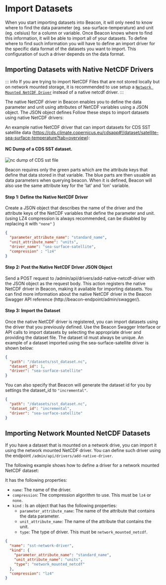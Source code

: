 
# Import Datasets

When you start importing datasets into Beacon, it will only need to know where to find the data parameter (eg. sea-surface-temperature) and unit (eg. celsius) for a column or variable. Once Beacon knows where to find this information, it will be able to import all of your datasets. To define where to find such information you will have to define an import driver for the specific data format of the datasets you want to import. This configuration of such a driver depends on the data format.

## Importing Datasets with Native NetCDF Drivers

::: info
If you are trying to import NetCDF Files that are not stored locally but on network mounted storage, it is recommended to use setup a [`Network Mounted NetCDF Driver`](#importing-network-mounted-netcdf-datasets) instead of a native netcdf driver.
:::

The native NetCDF driver in Beacon enables you to define the data parameter and unit using attributes of NetCDF variables using a JSON object. 
The JSON object defines  Follow these steps to import datasets using native NetCDF drivers:

An example native NetCDF driver that can import datasets for CDS SST satellite data (https://cds.climate.copernicus.eu/cdsapp#!/dataset/satellite-sea-surface-temperature?tab=overview):

#### NC Dump of a CDS SST dataset.

![nc dump of CDS sst file](https://beacon.maris.nl/grfx/sst_nc_dump_example.png)

Beacon requires only the green parts which are the attribute keys that define that data stored in that variable. The blue parts are then usuable as data parameters when querying beacon. When it is defined, Beacon will also use the same attribute key for the 'lat' and 'lon' variable.

#### Step 1: Define the Native NetCDF Driver

Create a JSON object that describes the name of the driver and the attribute keys of the NetCDF variables that define the parameter and unit. (using LZ4 compression is always recommended, can be disabled by replacing it with ```"none"``` )

```json
{
  "parameter_attribute_name": "standard_name",
  "unit_attribute_name": "units",
  "driver_name": "sea-surface-satellite",
  "compression" : "lz4"
}
```

#### Step 2: Post the Native NetCDF Driver JSON Object

Send a POST request to /admin/api/drivers/add-native-netcdf-driver with the JSON object as the request body.
This action registers the native NetCDF driver in Beacon, making it available for importing datasets.
You can find more information about the native NetCDF driver in the Beacon Swagger API reference (http://beacon-endpoint/admin/swagger/).

#### Step 3: Import the Dataset

Once the native NetCDF driver is registered, you can import datasets using the driver that you previously defined.
Use the Beacon Swagger Interface or API calls to import datasets by selecting the appropriate driver and providing the dataset file.
The dataset id must always be unique.
An example of a dataset imported using the sea-surface-satellite driver is shown below:

```json
{
  "path": "/datasets/sst_dataset.nc",
  "dataset_id": 1,
  "driver": "sea-surface-satellite"
}
```

You can also specify that Beacon will generate the dataset id for you by settings the dataset_id to `"incremental"`.

```json
{
  "path": "/datasets/sst_dataset.nc",
  "dataset_id": "incremental",
  "driver": "sea-surface-satellite"
}
```

## Importing Network Mounted NetCDF Datasets

If you have a dataset that is mounted on a network drive, you can import it using the network mounted NetCDF driver. You can define such driver using the endpoint `/admin/api/drivers/add-native-driver`.

The following example shows how to define a driver for a network mounted NetCDF dataset:

It has the following properties:

- `name`: The name of the driver.
- `compression`: The compression algorithm to use. This must be `lz4` or `none`.
- `kind` : Is an object that has the following properties:
  - `parameter_attribute_name`: The name of the attribute that contains the data parameter.
  - `unit_attribute_name`: The name of the attribute that contains the unit.
  - `type`: The type of driver. This must be `network_mounted_netcdf`.

```json
{
  "name": "sst-network-driver",
  "kind": {
    "parameter_attribute_name": "standard_name",
    "unit_attribute_name": "units",
    "type": "network_mounted_netcdf"
  },
  "compression": "lz4"
}
```
